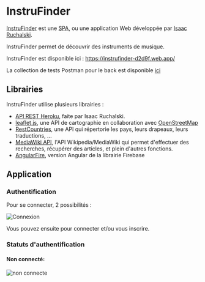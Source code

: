 # InstruFinder
[InstruFinder](https://instrufinder-d2d9f.firebaseapp.com/) est une [SPA](https://en.wikipedia.org/wiki/Single-page_application), ou une application Web développée par [Isaac Ruchalski](https://github.com/IsaacRuchalski).

InstruFinder permet de découvrir des instruments de musique.

InstruFinder est disponible ici : https://instrufinder-d2d9f.web.app/

La collection de tests Postman pour le back est disponible [ici](https://github.com/IsaacRuchalski/project/blob/master/InstruFinder.postman_collection.json)
## Librairies

InstruFinder utilise plusieurs librairies : 

* [API REST Heroku](https://evening-brushlands-19063.herokuapp.com/), faite par Isaac Ruchalski.
* [leaflet.js](https://leafletjs.com/), une API de cartographie en collaboration avec [OpenStreetMap](https://fr.wikipedia.org/wiki/OpenStreetMap)
* [RestCountries](https://restcountries.eu/), une API qui répertorie les pays, leurs drapeaux, leurs traductions, ...
* [MediaWiki API](https://en.wikipedia.org/w/api.php), l'API Wikipedia/MediaWiki qui permet d'effectuer des recherches, récupérer des articles, et plein d'autres fonctions.
* [AngularFire](https://github.com/angular/angularfire), version Angular de la librairie Firebase

## Application

### Authentification

Pour se connecter, 2 possibilités : 

![Connexion](https://i.postimg.cc/dtfcRhkZ/Connexion.png)

Vous pouvez ensuite pour connecter et/ou vous inscrire.

### Statuts d'authentification

#### Non connecté:

![non connecte](https://i.postimg.cc/x1Ggf72j/non-co.png)

